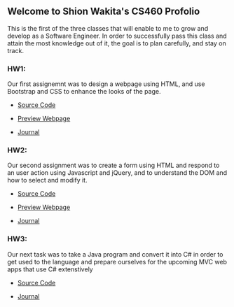 ## Welcome to Shion Wakita's CS460 Profolio

This is the first of the three classes that will enable to me to grow and develop as a Software Engineer. In order to successfully pass this class and attain the most knowledge out of it, the goal is to plan carefully, and stay on track. 



### HW1:

Our first assignemnt was to design a webpage using HTML, and use Bootstrap and CSS to enhance the looks of the page.

* [Source Code](https://github.com/swakita14/swakita14.github.io/tree/master/HW1)

* [Preview Webpage](https://swakita14.github.io/HW1/hw1.html)

* [Journal](https://swakita14.github.io/HW1/index.html)


### HW2:

Our second assignment was to create a form using HTML and respond to an user action using Javascript and jQuery, and to understand the DOM and how to select and modify it.

* [Source Code](https://github.com/swakita14/swakita14.github.io/tree/master/HW2)

* [Preview Webpage](https://swakita14.github.io/HW2/hw1.html)

* [Journal](https://swakita14.github.io/HW2/index.html)


### HW3:

Our next task was to take a Java program and convert it into C# in order to get used to the language and prepare ourselves for the upcoming MVC web apps that use C# extenstively 

* [Source Code](https://github.com/swakita14/swakita14.github.io/tree/master/HW3)

* [Journal](https://swakita14.github.io/HW3/)

